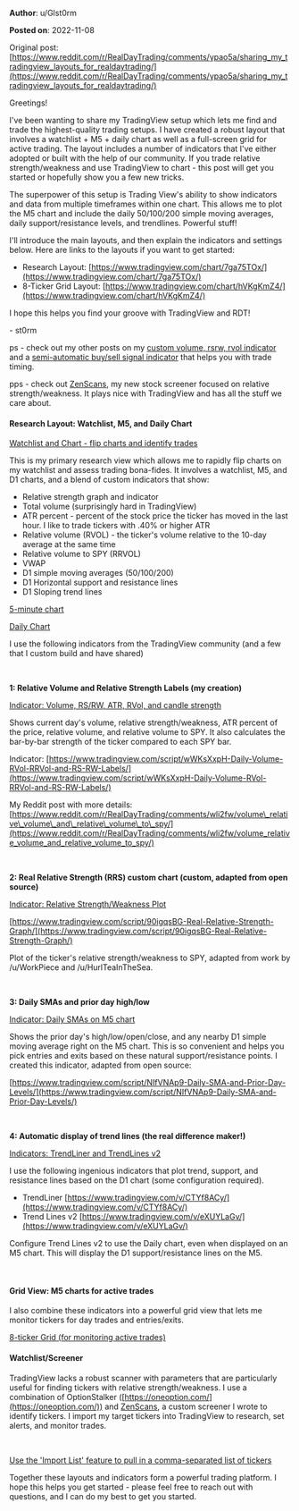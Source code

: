 **Author**: u/Glst0rm

**Posted on**: 2022-11-08

Original post: [https://www.reddit.com/r/RealDayTrading/comments/ypao5a/sharing_my_tradingview_layouts_for_realdaytrading/](https://www.reddit.com/r/RealDayTrading/comments/ypao5a/sharing_my_tradingview_layouts_for_realdaytrading/)

Greetings!

I've been wanting to share my TradingView setup which lets me find and trade the highest-quality trading setups. I have created a robust layout that involves a watchlist + M5 + daily chart as well as a full-screen grid for active trading. The layout includes a number of indicators that I've either adopted or built with the help of our community. If you trade relative strength/weakness and use TradingView to chart - this post will get you started or hopefully show you a few new tricks.

The superpower of this setup is Trading View's ability to show indicators and data from multiple timeframes within one chart. This allows me to plot the M5 chart and include the daily 50/100/200 simple moving averages, daily support/resistance levels, and trendlines. Powerful stuff!

I'll introduce the main layouts, and then explain the indicators and settings below. Here are links to the layouts if you want to get started:

* Research Layout: [https://www.tradingview.com/chart/7ga75TOx/](https://www.tradingview.com/chart/7ga75TOx/)
* 8-Ticker Grid Layout: [https://www.tradingview.com/chart/hVKgKmZ4/](https://www.tradingview.com/chart/hVKgKmZ4/)

I hope this helps you find your groove with TradingView and RDT!

\- st0rm

ps - check out my other posts on my [custom volume, rsrw, rvol indicator](https://www.reddit.com/r/RealDayTrading/comments/wli2fw/volume_relative_volume_and_relative_volume_to_spy/) and a [semi-automatic buy/sell signal indicator](https://www.reddit.com/r/RealDayTrading/comments/vibfim/i_made_a_market_first_buysell_indicator_on/) that helps you with trade timing.

pps - check out [ZenScans](https://www.reddit.com/r/RealDayTrading/comments/zaast0/a_new_stock_screener_based_on_relative_strength/), my new stock screener focused on relative strength/weakness. It plays nice with TradingView and has all the stuff we care about.

#### Research Layout: Watchlist, M5, and Daily Chart

[Watchlist and Chart - flip charts and identify trades](<img src="cache/images/a5dc3fb5e3017cd76a462eb8168c1e87.png" alt="Reddit Image">)

This is my primary research view which allows me to rapidly flip charts on my watchlist and assess trading bona-fides. It involves a watchlist, M5, and D1 charts, and a blend of custom indicators that show:

* Relative strength graph and indicator
* Total volume (surprisingly hard in TradingView)
* ATR percent - percent of the stock price the ticker has moved in the last hour. I like to trade tickers with .40% or higher ATR
* Relative volume (RVOL) - the ticker's volume relative to the 10-day average at the same time
* Relative volume to SPY (RRVOL)
* VWAP
* D1 simple moving averages (50/100/200)
* D1 Horizontal support and resistance lines
* D1 Sloping trend lines

[5-minute chart](<img src="cache/images/7f0dc651c01d1b9220be0fa88ab3ff5b.png" alt="Reddit Image">)

[Daily Chart](<img src="cache/images/e4197d8237adfc053413dee3fe2f6dc8.png" alt="Reddit Image">)

I use the following indicators from the TradingView community (and a few that I custom build and have shared)

&#x200B;

**1: Relative Volume and Relative Strength Labels (my creation)**

[Indicator: Volume, RS\/RW, ATR, RVol, and candle strength](<img src="cache/images/dd9373df4dc33140b70f9665b18a47db.png" alt="Reddit Image">)

Shows current day's volume, relative strength/weakness, ATR percent of the price, relative volume, and relative volume to SPY. It also calculates the bar-by-bar strength of the ticker compared to each SPY bar.

Indicator: [https://www.tradingview.com/script/wWKsXxpH-Daily-Volume-RVol-RRVol-and-RS-RW-Labels/](https://www.tradingview.com/script/wWKsXxpH-Daily-Volume-RVol-RRVol-and-RS-RW-Labels/)

My Reddit post with more details: [https://www.reddit.com/r/RealDayTrading/comments/wli2fw/volume\_relative\_volume\_and\_relative\_volume\_to\_spy/](https://www.reddit.com/r/RealDayTrading/comments/wli2fw/volume_relative_volume_and_relative_volume_to_spy/)

&#x200B;

**2: Real Relative Strength (RRS) custom chart (custom, adapted from open source)**

[Indicator: Relative Strength\/Weakness Plot](<img src="cache/images/f6ead79b94039e0f30eb13f12e6e0382.png" alt="Reddit Image">)

[https://www.tradingview.com/script/90igqsBG-Real-Relative-Strength-Graph/](https://www.tradingview.com/script/90igqsBG-Real-Relative-Strength-Graph/)

Plot of the ticker's relative strength/weakness to SPY, adapted from work by /u/WorkPiece and /u/HurlTeaInTheSea.

&#x200B;

**3: Daily SMAs and prior day high/low**

[Indicator: Daily SMAs on M5 chart](<img src="cache/images/46ceae92e51baa155571038d4d45d749.png" alt="Reddit Image">)

Shows the prior day's high/low/open/close, and any nearby D1 simple moving average right on the M5 chart. This is so convenient and helps you pick entries and exits based on these natural support/resistance points. I created this indicator, adapted from open source:

[https://www.tradingview.com/script/NIfVNAp9-Daily-SMA-and-Prior-Day-Levels/](https://www.tradingview.com/script/NIfVNAp9-Daily-SMA-and-Prior-Day-Levels/)

&#x200B;

**4: Automatic display of trend lines (the real difference maker!)**

[Indicators: TrendLiner and TrendLines v2](<img src="cache/images/88114d6db345561cc4375b58261f3c27.png" alt="Reddit Image">)

I use the following ingenious indicators that plot trend, support, and resistance lines based on the D1 chart (some configuration required).

* TrendLiner [https://www.tradingview.com/v/CTYf8ACy/](https://www.tradingview.com/v/CTYf8ACy/)
* Trend Lines v2 [https://www.tradingview.com/v/eXUYLaGv/](https://www.tradingview.com/v/eXUYLaGv/)

Configure Trend Lines v2 to use the Daily chart, even when displayed on an M5 chart. This will display the D1 support/resistance lines on the M5.

&#x200B;

#### Grid View: M5 charts for active trades

I also combine these indicators into a powerful grid view that lets me monitor tickers for day trades and entries/exits.

[8-ticker Grid \(for monitoring active trades\)](<img src="cache/images/c8270e23df6ad8d2004a799c3cb68c13.png" alt="Reddit Image">)

#### Watchlist/Screener

TradingView lacks a robust scanner with parameters that are particularly useful for finding tickers with relative strength/weakness. I use a combination of OptionStalker ([https://oneoption.com/](https://oneoption.com/)) and [ZenScans](https://www.reddit.com/r/RealDayTrading/comments/zaast0/a_new_stock_screener_based_on_relative_strength/), a custom screener I wrote to identify tickers. I import my target tickers into TradingView to research, set alerts, and monitor trades.

&#x200B;

[Use the 'Import List' feature to pull in a comma-separated list of tickers](<img src="cache/images/492d6fd15edd581d5fd4a63aebbc8d29.png" alt="Reddit Image">)

Together these layouts and indicators form a powerful trading platform. I hope this helps you get started - please feel free to reach out with questions, and I can do my best to get you started.